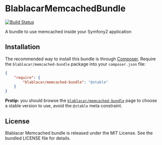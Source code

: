# BlablacarMemcachedBundle

[![Build Status](https://travis-ci.org/blablacar/BlablacarMemcachedBundle.png)](https://travis-ci.org/blablacar/BlablacarMemcachedBundle)

A bundle to use memcached inside your Symfony2 application

## Installation

The recommended way to install this bundle is through
[Composer](http://getcomposer.org/). Require the `blablacar/memcached-bundle`
package into your `composer.json` file:

```json
{
    "require": {
        "blablacar/memcached-bundle": "@stable"
    }
}
```

**Protip:** you should browse the
[`blablacar/memcached-bundle`](https://packagist.org/packages/blablacar/memcached-bundle)
page to choose a stable version to use, avoid the `@stable` meta constraint.

## License

Blablacar Memcached bundle is released under the MIT License. See the bundled
LICENSE file for details.

